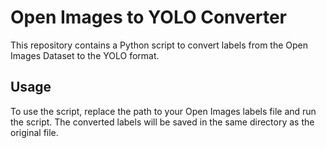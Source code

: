 <!DOCTYPE html>
<html>
  <head>
    <meta charset="UTF-8">
  </head>
  <body>
    <h1>Open Images to YOLO Converter</h1>
    <p>This repository contains a Python script to convert labels from the Open Images Dataset to the YOLO format.</p>
    <h2>Usage</h2>
    <p>To use the script, replace the path to your Open Images labels file and run the script. The converted labels will be saved in the same directory as the original file.</p>
  </body>
</html>

